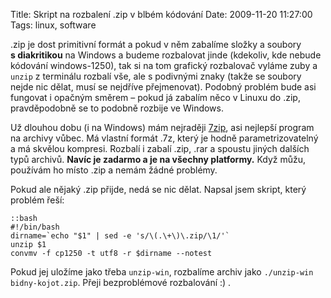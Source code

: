 Title: Skript na rozbalení .zip v blbém kódování
Date: 2009-11-20 11:27:00
Tags: linux, software

.zip je dost primitivní formát a pokud v něm zabalíme složky a
soubory **s diakritikou** na Windows a budeme rozbalovat jinde
(kdekoliv, kde nebude kódování windows-1250), tak si na tom
grafický rozbalovač vyláme zuby a `unzip` z terminálu rozbalí vše,
ale s podivnými znaky (takže se soubory nejde nic dělat, musí se
nejdříve přejmenovat). Podobný problém bude asi fungovat i opačným
směrem – pokud já zabalím něco v Linuxu do .zip, pravděpodobně se
to podobně rozbije ve Windows.

Už dlouhou dobu (i na Windows) mám nejraději
[7zip](http://www.7-zip.org/), asi nejlepší program na archivy
vůbec. Má vlastní formát .7z, který je hodně parametrizovatelný a
má skvělou kompresi. Rozbalí i zabalí .zip, .rar a spoustu jiných
dalších typů archivů.
**Navíc je zadarmo a je na všechny platformy.** Když můžu, používám
ho místo .zip a nemám žádné problémy.

Pokud ale nějaký .zip přijde, nedá se nic dělat. Napsal jsem
skript, který problém řeší:

    ::bash
    #!/bin/bash
    dirname=`echo "$1" | sed -e 's/\(.\+\)\.zip/\1/'`
    unzip $1
    convmv -f cp1250 -t utf8 -r $dirname --notest

Pokud jej uložíme jako třeba `unzip-win`, rozbalíme archiv jako
`./unzip-win bidny-kojot.zip`. Přeji bezproblémové rozbalování
:) .